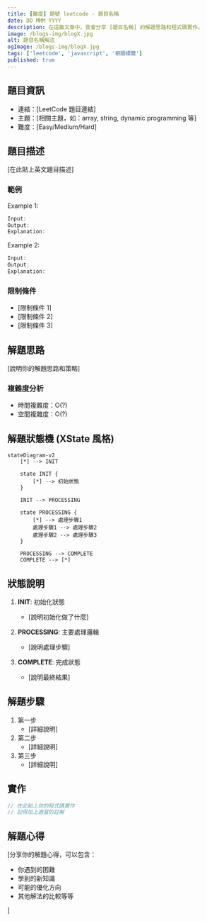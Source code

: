 ```yaml
---
title: [難度] 題號 leetcode - 題目名稱
date: DD MMM YYYY
description: 在這篇文章中，我會分享 [題目名稱] 的解題思路和程式碼實作。
image: /blogs-img/blogX.jpg
alt: 題目名稱解法
ogImage: /blogs-img/blogX.jpg
tags: ['leetcode', 'javascript', '相關標籤']
published: true
---
```


## 題目資訊

- 連結：[LeetCode 題目連結]
- 主題：[相關主題，如：array, string, dynamic programming 等]
- 難度：[Easy/Medium/Hard]

## 題目描述

[在此貼上英文題目描述]

### 範例

Example 1:

```javascript
Input: 
Output: 
Explanation: 
```

Example 2:

```javascript
Input: 
Output: 
Explanation: 
```

### 限制條件

- [限制條件 1]
- [限制條件 2]
- [限制條件 3]

## 解題思路

[說明你的解題思路和策略]

### 複雜度分析

- 時間複雜度：O(?)
- 空間複雜度：O(?)

## 解題狀態機 (XState 風格)

```mermaid
stateDiagram-v2
    [*] --> INIT
    
    state INIT {
        [*] --> 初始狀態
    }
    
    INIT --> PROCESSING
    
    state PROCESSING {
        [*] --> 處理步驟1
        處理步驟1 --> 處理步驟2
        處理步驟2 --> 處理步驟3
    }
    
    PROCESSING --> COMPLETE
    COMPLETE --> [*]
```

## 狀態說明

1. **INIT**: 初始化狀態
   - [說明初始化做了什麼]

2. **PROCESSING**: 主要處理邏輯
   - [說明處理步驟]

3. **COMPLETE**: 完成狀態
   - [說明最終結果]

## 解題步驟

1. 第一步
   - [詳細說明]
2. 第二步
   - [詳細說明]
3. 第三步
   - [詳細說明]

## 實作

```javascript
// 在此貼上你的程式碼實作
// 記得加上適當的註解
```

## 解題心得

[分享你的解題心得，可以包含：

- 你遇到的困難
- 學到的新知識
- 可能的優化方向
- 其他解法的比較等等

]
